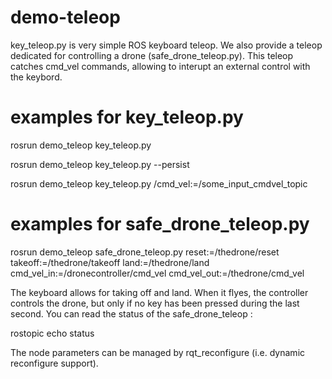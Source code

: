 # demo-teleop
key_teleop.py is very simple ROS keyboard teleop. We also provide a teleop dedicated for controlling a drone (safe_drone_teleop.py). This teleop catches cmd_vel commands, allowing to interupt an external control with the keybord.

# examples for key_teleop.py

rosrun demo_teleop key_teleop.py

rosrun demo_teleop key_teleop.py --persist

rosrun demo_teleop key_teleop.py /cmd_vel:=/some_input_cmdvel_topic


# examples for safe_drone_teleop.py


rosrun demo_teleop safe_drone_teleop.py reset:=/thedrone/reset takeoff:=/thedrone/takeoff land:=/thedrone/land cmd_vel_in:=/dronecontroller/cmd_vel cmd_vel_out:=/thedrone/cmd_vel


The keyboard allows for taking off and land. When it flyes, the controller controls the drone, but only if no key has been pressed during the last second. You can read the status of the safe_drone_teleop :

rostopic echo status

The node parameters can be managed by rqt_reconfigure (i.e. dynamic reconfigure support).



